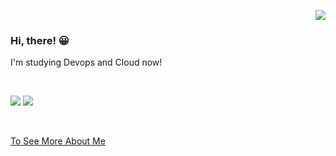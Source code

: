
  
   <div align="right">
	
<a href="https://hits.seeyoufarm.com"><img src="https://hits.seeyoufarm.com/api/count/incr/badge.svg?url=https%3A%2F%2Fgithub.com%2Fgjbae1212%2Fhit-counter&count_bg=%2379C83D&title_bg=%23555555&icon=github.svg&icon_color=%23E7E7E7&title=hits&edge_flat=false"/></a>

  </div>

### Hi, there! 😀
I'm studying Devops and Cloud now! 

<br/>

  <a href="#"><img src="http://mazassumnida.wtf/api/mini/generate_badge?boj=sjoh0704"/></a> 
  <a href="https://seungjuitmemo.tistory.com/"><img src="https://img.shields.io/badge/TStory-FF4785?style=flat-square&logo=Storyblok&logoColor=white"/>  

<br/>
	
[To See More About Me](https://elfin-wound-3b8.notion.site/aa95ad3046a54e658911098d6c28a76a "to see about me more!")  


<!-- </p>
<h3 align="center"><b>🛠 Tech Stack 🛠</b></h3>
<p align="center">Techs that I've used at least in projects</p>
</br>
<p align="center">
<img src="https://img.shields.io/badge/Docker-2496ED?style=flat&logo=Docker&logoColor=white"/>&nbsp
<img src="https://img.shields.io/badge/K8S-326CE5?style=flat&logo=Kubernetes&logoColor=white"/>&nbsp
<img src="https://img.shields.io/badge/Istio-466BB0?style=flat&logo=Istio&logoColor=white"/>&nbsp
<img src="https://img.shields.io/badge/Helm-0F1689?style=flat&logo=Helm&logoColor=white"/>&nbsp
<img src="https://img.shields.io/badge/AWS-FF9900?style=flat&logo=Amazon%20AWS&logoColor=white"/></a> &nbsp 
<img src="https://img.shields.io/badge/Jenkins-D24939?style=flat&logo=Jenkins&logoColor=white"/>&nbsp
<img src="https://img.shields.io/badge/Ansible-EE0000?style=flat&logo=Ansible&logoColor=white"/>&nbsp
</p>
<p align="center">
<img src="https://img.shields.io/badge/Django-092E20?style=flat&logo=Django&logoColor=white"/>&nbsp
<img src="https://img.shields.io/badge/Node.js-339933?style=flat&logo=Node.js&logoColor=white"/></a> &nbsp
<img src="https://img.shields.io/badge/React-61DAFB?style=flat&logo=React&logoColor=white"/>&nbsp -->
